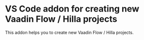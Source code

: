 # VS Code addon for creating new Vaadin Flow / Hilla projects

This addon helps you to create new Vaadin Flow / Hilla projects.
